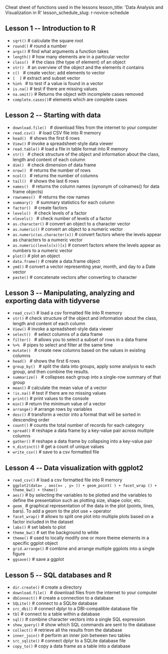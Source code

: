 Cheat sheet of functions used in the lessons
lesson_title: 'Data Analysis and Visualization in R'
lesson_schedule_slug: r-novice-schedule

## Lesson 1 -- Introduction to R

  * `sqrt()`    # calculate the square root
  * `round()`   # round a number
  * `args()`    # find what arguments a function takes
  * `length()`  # how many elements are in a particular vector
  * `class() `  # the class (the type of element) of an object
  * `str() `    # an overview of the object and the elements it contains
  * `c() `      # create vector; add elements to vector
  * ` [  ] `    # extract and subset vector
  * `%in% `     # to test if a value is found in a vector
  * `is.na()`   # test if there are missing values
  * `na.omit()` # Returns the object with incomplete cases removed
  * `complete.cases()`# elements which are complete cases

## Lesson 2 -- Starting with data

  * `download.file() ` # download files from the internet to your computer
  * `read.csv() `   # load CSV file into R memory
  * `head() `       # shows the first 6 rows
  * `View()`        # invoke a spreadsheet-style data viewer
  * `read.table()`  # load a file in table format into R memory
  * `str() `        # check structure of the object and information about the class, length and content of each column
  * `dim() `        # check dimension of data frame
  * `nrow() `       # returns the number of rows
  * `ncol() `       # returns the number of  columns
  * `tail() `       # shows the last 6 rows
  * `names() `      # returns the column names (synonym of colnames() for data frame objects)
  * `rownames() `   # returns the row names
  * `summary() `    # summary statistics for each column
  * `factor() `      # create factors
  * `levels() `      # check levels of a factor
  * `nlevels() `     # check number of levels of a factor
  * `as.character()` # convert an object to a character vector
  * `as.numeric()`   # convert an object to a numeric vector
  * `as.numeric(as.character(x))` # convert factors where the levels appear as characters to a numeric vector
  * `as.numeric(levels(x))[x]` # convert factors where the levels appear as numbers  to a numeric vector
  * `plot()`  # plot an object
  * `data.frame()`  # create a data.frame object
  * `ymd()` # convert a vector representing year, month, and day to a Date vector
  * `paste()` # concatenate vectors after converting to character

## Lesson 3 -- Manipulating, analyzing and exporting data with tidyverse

  * `read_csv()` # load a csv formatted file into R memory
  * `str()` # check structure of the object and information about the class, length and content of each column
  * `View()` # invoke a spreadsheet-style data viewer
  * `select() `          # select columns of a data frame
  * `filter() `          # allows you to select a subset of rows in a data frame
  * `%>% `               # pipes to select and filter at the same time
  * `mutate() `          # create new columns based on the values in existing columns
  * `head() `       # shows the first 6 rows
  * `group_by() `        # split the data into groups, apply some analysis to each group, and then combine the results.
  * `summarize() `       # collapses each group into a single-row summary of that group
  * `mean()` # calculate the mean value of a vector  
  * `!is.na()`   # test if there are no missing values
  * `print()` # print values to the console
  * `min()` # return the minimum value of a vector
  * `arrange()` # arrange rows by variables
  * `desc()` # transform a vector into a format that will be sorted in descending order
  * `count()` # counts the total number of records for each category
  * `spread()` # reshape a data frame by a key-value pair across multiple columns
  * `gather()` # reshape a data frame by collapsing into a key-value pair
  * `n_distinct()` # get a count of unique values
  * `write_csv()` # save to a csv formatted file

## Lesson 4 -- Data visualization with ggplot2

  * `read_csv()` # load a csv formatted file into R memory
  * `ggplot2(data= , aes(x= , y= )) + geom_point( ) + facet_wrap () + theme_bw() + theme() `
  * `aes()` # by selecting the variables to be plotted and the variables to
    define the presentation such as plotting size, shape color, etc.
  * `geom_` # graphical representation of the data in the plot (points, lines, bars). To add a geom to the plot use + operator
  * `facet_wrap()` # allows to split one plot into multiple plots based on a factor included in the dataset
  * `labs()` # set labels to plot
  * `theme_bw()`   # set the background to white
  * `theme()`      # used to locally modify one or more theme elements in a specific ggplot object
  * `grid.arrange()` # combine and arrange multiple ggplots into a single figure
  * `ggsave()` # save a ggplot
  
## Lesson 5 -- SQL databases and R

  * `dir.create()` # create a directory
  * `download.file() ` # download files from the internet to your computer
  * `dbConnect()` # create a connection to a database
  * `SQLite()` # connect to a SQLite database
  * `src_dbi()` # connect dplyr to a DBI-compatible database file
  * `tbl`         # connect to a table within a database
  * `sql()` # combine character vectors into a single SQL expression 
  * `show_query()` # show which SQL commands are sent to the database
  * `collect()`     # retrieve all the results from the database
  * `inner_join()`  # perform an inner join between two tables
  * `src_sqlite()` # connect dplyr to a SQLite database file
  * `copy_to()`     # copy a data frame as a table into a database
